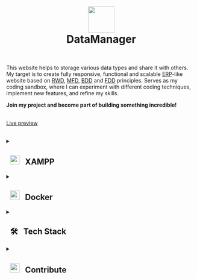 # <div align="center"> <img src="https://github.com/SzymCode/DataManager/assets/107359025/652cd065-7449-4e9a-9564-3916fa3baedc" width="70"> <br> DataManager <br> </div>
<br>

This website helps to storage various data types and share it with others. My target is to create fully responsive, functional and scalable [ERP](https://en.wikipedia.org/wiki/Enterprise_resource_planning)-like website based on [RWD](https://en.wikipedia.org/wiki/Responsive_web_design), [MFD](https://medium.com/@Vincentxia77/what-is-mobile-first-design-why-its-important-how-to-make-it-7d3cf2e29d00), [BDD](https://en.wikipedia.org/wiki/Behavior-driven_development) and [FDD](https://en.wikipedia.org/wiki/Feature-driven_development) principles. Serves as my coding sandbox, where I can experiment with different coding techniques, implement new features, and refine my skills.

<b>Join my project and become part of building something incredible!</b>

<br><a href="https://data-manager.szymco.de">Live preview</a><br><br>

<details><summary> <h2> &nbsp; <img src="https://upload.wikimedia.org/wikipedia/commons/d/dc/XAMPP_Logo.png" height=25/> &nbsp; XAMPP </h2> </summary> <br>
<details><summary> 🛠️ Installation </summary>

- First make sure u have installed latest versions of [PHP](https://www.php.net), [Laravel](https://laravel.com/), [Vue.js](https://vuejs.org/), [Node.js](https://nodejs.org/en), [npm](https://www.npmjs.com), [XAMPP](https://www.apachefriends.org/pl/index.html) and [Composer](https://getcomposer.org/)

- I recommend use [nvm](https://github.com/nvm-sh/nvm/blob/master/README.md) for install latest supported versions of [Node.js](https://nodejs.org/en) and [npm](https://www.npmjs.com),

```
nvm use --lts
```

- Clone this repository

```
git clone https://github.com/SzymCode/DataManager.git
```

- Change *.env.example* file to *.env* in root directory

- Generate APP_KEY

```
php artisan key:generate
```

- Install modules in root directory

```bash
npm install
composer update

# if you want use storybook
cd storybook
npm install
```

### **Make sure u have installed all modules!**

- run XAMPP mysql server and create database
```bash
mysql -u root -p
create database datamanager
create database datamanager_test    # it's not necessary, only for tests
```

<br></details>

<details><summary> 🚀 Run </summary><br>

Root directory:

```bash
npm run dev
php artisan serve
```

<br></details>

<details><summary> ❓ Usage </summary><br>
<details><summary> Migrations </summary><br>

```bash
php artisan migrate:fresh --seed

# Reset database by dropping all tables and then run all migrations
# --seed flag runs the database seeders after the migrations
```

<br/></details>

<details><summary> Factories </summary><br>

```bash
php artisan tinker

# if you wish, you can specify count in factory() or attributes in create()
Article::factory(100)->create();
Contact::factory(100)->create();
User::factory(100)->create();

# for Spatie Activity model
Database\Factories\ActivityFactory::new()->count(100)->create();
```

<br/></details>

<details><summary> Tests </summary><br>

<img src="https://github.com/SzymCode/SzymCode/assets/107359025/ced20949-7b32-407b-a249-2dd9b117f5b2" height="15" /> &nbsp;Backend tests:
```bash
# run all tests
./vendor/bin/pest

# or specify group
./vendor/bin/pest --group=api

# defined tests groups:
api, article-api, contact-api, sitemap-api, user-api,
database, feature, global, unit,
commands, controllers, services, factories, migrations, models

# run all tests and check code coverage
./vendor/bin/pest --coverage
```
![Tests](https://github.com/SzymCode/DataManager/assets/107359025/160b61df-0ef8-4bb7-a84a-38ad1941e9f7)![Coverage](https://github.com/SzymCode/DataManager/assets/107359025/dec55c40-669b-4483-ae59-4ec21594e147)

<img src="https://static-00.iconduck.com/assets.00/cypress-icon-512x511-29zvfts6.png" height="15" /> &nbsp;Frontend tests:
```bash
npm run open
```

<img src="https://icons.veryicon.com/png/o/business/vscode-program-item-icon/storybook.png" height="15" /> &nbsp;Storybook:
```bash
cd storybook
yarn storybook
```

<br></details>

<details><summary> npm </summary><br>

1. Npm clean install - ```npm ci```
4. Vite build - ```npm run build```
5. Eslint fix - ```npm run lint```
6. Run prettier - ```npm run write```
7. Husky install - ```npm run prepare```

<br></details>

<details><summary> Sitemaps </summary><br>

Generate XML sitemap

```bash
php artisan sitemap:generate
```

</details></details><hr><br></details></details>




<details><summary> <h2> &nbsp; <img src="https://cdn4.iconfinder.com/data/icons/logos-and-brands/512/97_Docker_logo_logos-512.png" height=25/> &nbsp; Docker </h2> </summary> <br>
<details><summary> 🛠️ Installation </summary> <br>

- First make sure u have installed latest versions of [PHP](https://www.php.net), [Laravel](https://laravel.com/), [Vue.js](https://vuejs.org/), [Node.js](https://nodejs.org/en), [npm](https://www.npmjs.com), [Composer](https://getcomposer.org/) and [Docker](https://www.docker.com)

- I recommend use [nvm](https://github.com/nvm-sh/nvm/blob/master/README.md) for install latest supported versions of [Node.js](https://nodejs.org/en) and [npm](https://www.npmjs.com),

```
nvm use --lts
```

- Clone this repository

```
git clone https://github.com/SzymCode/DataManager.git
```

- Change .env.example file to .env in root directory

- Generate APP_KEY

```
php artisan key:generate
```

- Install modules in root directory

```bash
composer update
php artisan sail:install
sail npm install

# if you want use storybook
cd storybook
npm install
```

### **Make sure u have installed all modules!**

<br>

Possible problems:
- Error: EACCES: permission denied, mkdir '/var/www/html/node_modules': ```sudo chmod 777 -R DataManager``` or [Solution](https://stackoverflow.com/questions/49679808/error-eacces-permission-denied-mkdir-usr-local-lib-node-modules-node-sass-b)

<br></details>

<details><summary> 🚀 Run </summary> <br>

Root directory:

```bash
# run Docker containers in the background
sail start

# run command inside laravel.test container bash
sail npm run dev
```

**Remember to shutdown all XAMPP processes!**

Possible problems:
- Sail: no such file or directory found: [Solution 1](https://laravel.com/docs/10.x/sail#configuring-a-shell-alias), [Solution 2](https://stackoverflow.com/questions/71503871/laravel-error-laravel-sail-no-such-file-or-directory-found)
- Error starting userland proxy: listen tcp4 0.0.0.0:3306: bind: address already in use: ```sudo service mysql stop```

<br></details>

<details><summary> ❓ Usage </summary><br>

<details><summary> Migrations </summary><br>

```bash
sail artisan migrate:fresh --seed

# Reset database by dropping all tables and then run all migrations
# --seed flag runs the database seeders after the migrations
```

<br/></details>

<details><summary> Factories </summary><br>

```bash
sail tinker

# if you wish, you can specify count in factory() or attributes in create()
Article::factory(100)->create();
Contact::factory(100)->create();
User::factory(100)->create();

# for Spatie Activity model
Database\Factories\ActivityFactory::new()->count(100)->create();
```

<br/></details>

<details><summary> Tests </summary><br>

<img src="https://github.com/SzymCode/SzymCode/assets/107359025/ced20949-7b32-407b-a249-2dd9b117f5b2" height="15" /> &nbsp;Backend tests:
```bash
# run all tests
sail pest

# or specify group
sail pest --group=api

# defined tests groups:
api, article-api, contact-api, sitemap-api, user-api,
database, feature, global, unit,
commands, controllers, services, factories, migrations, models

# run all tests and check code coverage
sail pest --coverage
```

![Tests](https://github.com/SzymCode/DataManager/assets/107359025/160b61df-0ef8-4bb7-a84a-38ad1941e9f7)![Coverage](https://github.com/SzymCode/DataManager/assets/107359025/dec55c40-669b-4483-ae59-4ec21594e147)



<img src="https://static-00.iconduck.com/assets.00/cypress-icon-512x511-29zvfts6.png" height="15" /> &nbsp;Frontend tests:
```bash
npm run open  # For now I've not configured Cypress with Docker
```

<img src="https://icons.veryicon.com/png/o/business/vscode-program-item-icon/storybook.png" height="15" /> &nbsp;Storybook - visit ```localhost:6006``` after ```sail start```

<br></details>

<details><summary> npm </summary><br>

1. Npm clean install - ```sail npm ci```
4. Vite build - ```sail npm run build```
5. Eslint fix - ```sail npm run lint```
6. Run prettier - ```sail npm run write```
7. Husky install - ```sail npm run prepare```

<br></details>

<details><summary> Sitemaps </summary><br>

Generate XML sitemap

```bash
sail artisan sitemap:generate
```

</details></details><hr><br></details></details>

<details><summary> <h2> &nbsp; 🛠️ &nbsp; Tech Stack </h2> </summary> <br>
<div align="center">
  <img src="https://skillicons.dev/icons?i=php" height="35" />
  <img src="https://skillicons.dev/icons?i=ts" height="35" />
  <img src="https://skillicons.dev/icons?i=laravel" height="35" />
  <img src="https://skillicons.dev/icons?i=vue" height="35" />
  <img src="https://www.primefaces.org/wp-content/uploads/2019/12/primevue-logo.png" height="35" />
  <img src="https://skillicons.dev/icons?i=html" height="35" />
  <img src="https://skillicons.dev/icons?i=sass" height="35" />
  <img src="https://skillicons.dev/icons?i=docker" height="35" />
  <img src="https://skillicons.dev/icons?i=heroku" height="35" />
  <img src="https://skillicons.dev/icons?i=vite" height="35" />
  <img src="https://skillicons.dev/icons?i=mysql" height="35" />
  <img src="https://github.com/SzymCode/SzymCode/assets/107359025/ced20949-7b32-407b-a249-2dd9b117f5b2" height="33" />
  <img src="https://icons.veryicon.com/png/o/business/vscode-program-item-icon/storybook.png" height="35" />
  <img src="https://static-00.iconduck.com/assets.00/cypress-icon-512x511-29zvfts6.png" height="35" />
  <img src="https://github.com/user-attachments/assets/06bebfc4-9927-45d6-ac7b-75ced6e85501" height="35" />
  <img src="https://cdn.jsdelivr.net/gh/devicons/devicon/icons/eslint/eslint-original.svg" height="35" />
  <img src="https://github.com/SzymCode/SzymCode/assets/107359025/a983a634-3e81-4a11-9281-0ef0bacfd187" height="35" />
  <img src="https://github.com/SzymCode/SzymCode/assets/107359025/712ed3a9-e9fa-4782-acff-140a4970ba88" height="35" />
</div>
<hr><br></details>

<details><summary> <h2> &nbsp; <img src="https://static-00.iconduck.com/assets.00/github-icon-2048x2048-823jqxdr.png" width="25"> &nbsp; Contribute </h2> </summary> <br>

Feel free to check [Project](https://github.com/users/SzymCode/projects/2) and [Issues](https://github.com/SzymCode/DataManager/issues) sections. <br>
Your skills and expertise will directly contribute to the success of our project, helping us achieve our goals and create an attractive portfolio.

<br></details>

